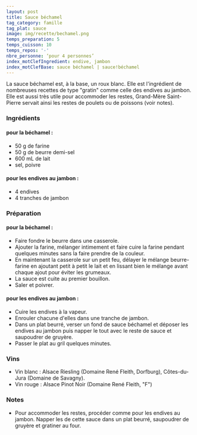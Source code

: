 ```yaml
---
layout: post
title: Sauce béchamel
tag_category: famille
tag_plat: sauce
image: img/recette/bechamel.png
temps_preparation: 5
temps_cuisson: 10
temps_repos: '-'
nbre_personne: ‘pour 4 personnes’
index_motClefIngredient: endive, jambon
index_motClefBase: sauce béchamel | sauce!béchamel
---
```

La sauce béchamel est, à la base, un roux blanc. Elle est l'ingrédient de nombreuses recettes de type "gratin" comme celle des endives au jambon. Elle est aussi très utile pour accommoder les restes, Grand-Mère Saint-Pierre servait ainsi les restes de poulets ou de poissons (voir notes).

### Ingrédients
#### pour la béchamel :
* 50 g de farine
* 50 g de beurre demi-sel
* 600 mL de lait
* sel, poivre

#### pour les endives au jambon :
* 4 endives
* 4 tranches de jambon

### Préparation
#### pour la béchamel :
* Faire fondre le beurre dans une casserole.
* Ajouter la farine, mélanger intimement et faire cuire la farine pendant quelques minutes sans la faire prendre de la couleur.
* En maintenant la casserole sur un petit feu, délayer le mélange beurre-farine en ajoutant petit à petit le lait et en lissant bien le mélange avant chaque ajout pour éviter les grumeaux.
* La sauce est cuite au premier bouillon.
* Saler et poivrer.

#### pour les endives au jambon :
* Cuire les endives à la vapeur.
* Enrouler chacune d'elles dans une tranche de jambon.
* Dans un plat beurré, verser un fond de sauce béchamel et déposer les endives au jambon puis napper le tout avec le reste de sauce et saupoudrer de gruyère.
* Passer le plat au gril quelques minutes.

### Vins
* Vin blanc : Alsace Riesling (Domaine René Fleith, Dorfburg), Côtes-du-Jura (Domaine de Savagny).
* Vin rouge :  Alsace Pinot Noir (Domaine René Fleith, "F")

### Notes
* Pour accommoder les restes, procéder comme pour les endives au jambon. Napper les de cette sauce dans un plat beurré, saupoudrer de gruyère et gratiner au four.   
